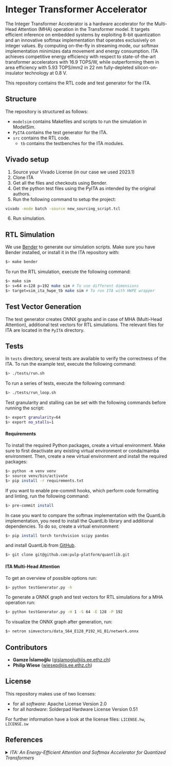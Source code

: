 # Integer Transformer Accelerator
The Integer Transformer Accelerator is a hardware accelerator for the Multi-Head Attention (MHA) operation in the Transformer model.
It targets  efficient inference on embedded systems by exploiting 8-bit quantization and an innovative softmax implementation that operates exclusively on integer values.
By computing on-the-fly in streaming mode, our softmax implementation minimizes data movement and energy consumption.
ITA achieves competitive energy efficiency with respect to state-of-the-art transformer accelerators with 16.9 TOPS/W, while outperforming them in area efficiency with 5.93 TOPS/mm2 in 22 nm fully-depleted silicon-on-insulator technology at 0.8 V.

This repository contains the RTL code and test generator for the ITA.

## Structure
The repository is structured as follows:

- `modelsim` contains Makefiles and scripts to run the simulation in ModelSim.
- `PyITA` contains the test generator for the ITA.
- `src` contains the RTL code.
    * `tb` contains the testbenches for the ITA modules.

## Vivado setup

1. Source your Vivado License (in our case we used 2023.1)
2. Clone ITA
3. Get all the files and checkouts using Bender.
4. Get the python test files using the PyITA as intended by the original authors.
5. Run the following command to setup the project:
```bash
vivado -mode batch -source new_sourcing_script.tcl
```
6. Run simulation.

## RTL Simulation
We use [Bender](https://github.com/pulp-platform/bender) to generate our simulation scripts. Make sure you have Bender installed, or install it in the ITA repository with:
```bash
$> make bender
```

To run the RTL simulation, execute the following command:
```sh
$> make sim
$> s=64 e=128 p=192 make sim # To use different dimensions
$> target=sim_ita_hwpe_tb make sim # To run ITA with HWPE wrapper
```

## Test Vector Generation
The test generator creates ONNX graphs and in case of MHA (Multi-Head Attention), additional test vectors for RTL simulations. The relevant files for ITA are located in the `PyITA` directory.

## Tests
In `tests` directory, several tests are available to verify the correctness of the ITA. To run the example test, execute the following command:
```sh
$> ./tests/run.sh
```

To run a series of tests, execute the following command:
```sh
$> ./tests/run_loop.sh
```

Test granularity and stalling can be set with the following commands before running the script:
```sh
$> export granularity=64
$> export no_stalls=1
```

#### Requirements
To install the required Python packages, create a virtual environment. Make sure to first deactivate any existing virtual environment or conda/mamba environment. Then, create a new virtual environment and install the required packages:

```sh
$> python -m venv venv
$> source venv/bin/activate
$> pip install -r requirements.txt
```

If you want to enable pre-commit hooks, which perform code formatting and linting, run the following command:
```sh
$> pre-commit install
```

In case you want to compare the softmax implementation with the QuantLib implementation, you need to install the QuantLib library and additional dependencies. To do so, create a virtual environment:

```sh
$> pip install torch torchvision scipy pandas
```
and install QuantLib from [GitHub](https://github.com/pulp-platform/quantlib).

```sh
$> git clone git@github.com:pulp-platform/quantlib.git
```

#### ITA Multi-Head Attention
To get an overview of possible options run:
```sh
$> python testGenerator.py -h
```

To generate a ONNX graph and test vectors for RTL simulations for a MHA operation run:
```sh
$> python testGenerator.py -H 1 -S 64 -E 128 -P 192
```

To visualize the ONNX graph after generation, run:
```sh
$> netron simvectors/data_S64_E128_P192_H1_B1/network.onnx
```

## Contributors
- **Gamze İslamoğlu** ([gislamoglu@iis.ee.ethz.ch](mailto:gislamoglu@iis.ee.ethz.ch))
- **Philip Wiese** ([wiesep@iis.ee.ethz.ch](mailto:wiesep@iis.ee.ethz.ch))

## License
This repository makes use of two licenses:
- for all *software*: Apache License Version 2.0
- for all *hardware*: Solderpad Hardware License Version 0.51

For further information have a look at the license files: `LICENSE.hw`, `LICENSE.sw`

## References
<details>
<summary><i>ITA: An Energy-Efficient Attention and Softmax Accelerator for Quantized Transformers</i></summary>
<p>

```
@INPROCEEDINGS{10244348,
  author={Islamoglu, Gamze and Scherer, Moritz and Paulin, Gianna and Fischer, Tim and Jung, Victor J.B. and Garofalo, Angelo and Benini, Luca},
  booktitle={2023 IEEE/ACM International Symposium on Low Power Electronics and Design (ISLPED)},
  title={ITA: An Energy-Efficient Attention and Softmax Accelerator for Quantized Transformers},
  year={2023},
  volume={},
  number={},
  pages={1-6},
  keywords={Quantization (signal);Embedded systems;Power demand;Computational modeling;Silicon-on-insulator;Parallel processing;Transformers;neural network accelerators;transformers;attention;softmax},
  doi={10.1109/ISLPED58423.2023.10244348}}
```
This paper was published on [IEEE Xplore](https://ieeexplore.ieee.org/document/10244348) and is also available on [arXiv:2307.03493 [cs.AR]](https://arxiv.org/abs/2307.03493).

</p>
</details>